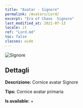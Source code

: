 ```yaml
---
title: "Avatar - Signore"
permalink: /Avatars/Lord/
excerpt: "Era of Chaos  Signore"
last_modified_at: 2021-07-13
locale: it
ref: "Lord.md"
toc: false
classes: wide
---
```

 ![Signore](/images/a/bg_head_mainView.png)

## Dettagli

 **Descrizione:** Cornice avatar Signore 

 **Tips:** Cornice avatar primaria 

 **Is available:**  + 


